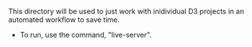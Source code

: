 This directory will be used to just work with inidividual D3 projects in an automated workflow to save time.

- To run, use the command, "live-server".